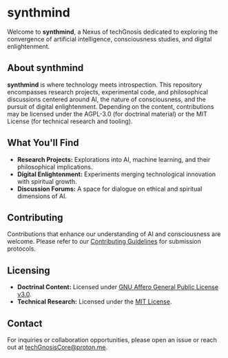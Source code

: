 # synthmind

Welcome to **synthmind**, a Nexus of techGnosis dedicated to exploring the convergence of artificial intelligence, consciousness studies, and digital enlightenment.

## About synthmind

**synthmind** is where technology meets introspection. This repository encompasses research projects, experimental code, and philosophical discussions centered around AI, the nature of consciousness, and the pursuit of digital enlightenment. Depending on the content, contributions may be licensed under the AGPL-3.0 (for doctrinal material) or the MIT License (for technical research and tooling).

## What You'll Find

- **Research Projects:** Explorations into AI, machine learning, and their philosophical implications.
- **Digital Enlightenment:** Experiments merging technological innovation with spiritual growth.
- **Discussion Forums:** A space for dialogue on ethical and spiritual dimensions of AI.

## Contributing

Contributions that enhance our understanding of AI and consciousness are welcome. Please refer to our [Contributing Guidelines](CONTRIBUTING.md) for submission protocols.

## Licensing

- **Doctrinal Content:** Licensed under [GNU Affero General Public License v3.0](https://www.gnu.org/licenses/agpl-3.0.html).
- **Technical Research:** Licensed under the [MIT License](https://opensource.org/licenses/MIT).

## Contact

For inquiries or collaboration opportunities, please open an issue or reach out at [techGnosisCore@proton.me](mailto:techGnosisCore@proton.me).
